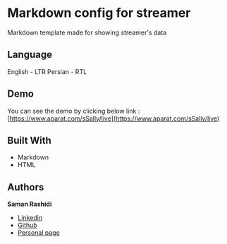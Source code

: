 # Markdown config for streamer

Markdown template made for showing streamer's data

## Language

English - LTR
Persian - RTL

## Demo

You can see the demo by clicking below link :
[https://www.aparat.com/sSally/live](https://www.aparat.com/sSally/live)

## Built With

* Markdown
* HTML

## Authors

**Saman Rashidi**

- [Linkedin](https://www.linkedin.com/in/samanrashidii)
- [Github](https://github.com/samanrashidii)
- [Personal page](http://samanrashidi.com)

